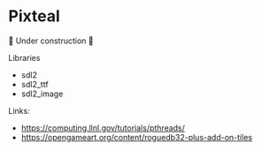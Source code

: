 # Pixteal

:construction: Under construction :construction: 

Libraries
- sdl2
- sdl2_ttf
- sdl2_image

Links:
- https://computing.llnl.gov/tutorials/pthreads/
- https://opengameart.org/content/roguedb32-plus-add-on-tiles
